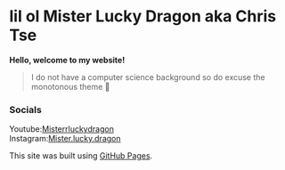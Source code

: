 # lil ol Mister Lucky Dragon aka Chris Tse 

**Hello, welcome to my website!**
>I do not have a computer science background so do excuse the monotonous theme 👟

### Socials
Youtube:[Misterrluckydragon](https://www.youtube.com/@misterrluckydragon)  
Instagram:[Mister.lucky.dragon](https://www.instagram.com/mister.lucky.dragon/)



This site was built using [GitHub Pages](https://pages.github.com/).

